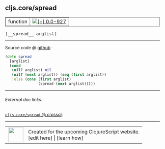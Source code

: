 ## cljs.core/spread



 <table border="1">
<tr>
<td>function</td>
<td><a href="https://github.com/cljsinfo/cljs-api-docs/tree/0.0-927"><img valign="middle" alt="[+] 0.0-927" title="Added in 0.0-927" src="https://img.shields.io/badge/+-0.0--927-lightgrey.svg"></a> </td>
</tr>
</table>


 <samp>
(__spread__ arglist)<br>
</samp>

---







Source code @ [github](https://github.com/clojure/clojurescript/blob/r3190/src/cljs/cljs/core.cljs#L3154-L3160):

```clj
(defn spread
  [arglist]
  (cond
   (nil? arglist) nil
   (nil? (next arglist)) (seq (first arglist))
   :else (cons (first arglist)
               (spread (next arglist)))))
```

<!--
Repo - tag - source tree - lines:

 <pre>
clojurescript @ r3190
└── src
    └── cljs
        └── cljs
            └── <ins>[core.cljs:3154-3160](https://github.com/clojure/clojurescript/blob/r3190/src/cljs/cljs/core.cljs#L3154-L3160)</ins>
</pre>

-->

---



###### External doc links:

[`cljs.core/spread` @ crossclj](http://crossclj.info/fun/cljs.core.cljs/spread.html)<br>

---

 <table>
<tr><td>
<img valign="middle" align="right" width="48px" src="http://i.imgur.com/Hi20huC.png">
</td><td>
Created for the upcoming ClojureScript website.<br>
[edit here] | [learn how]
</td></tr></table>

[edit here]:https://github.com/cljsinfo/cljs-api-docs/blob/master/cljsdoc/cljs.core/spread.cljsdoc
[learn how]:https://github.com/cljsinfo/cljs-api-docs/wiki/cljsdoc-files

<!--

This information was too distracting to show to readers, but I'll leave it
commented here since it is helpful to:

- pretty-print the data used to generate this document
- and show how to retrieve that data



The API data for this symbol:

```clj
{:ns "cljs.core",
 :name "spread",
 :type "function",
 :signature ["[arglist]"],
 :source {:code "(defn spread\n  [arglist]\n  (cond\n   (nil? arglist) nil\n   (nil? (next arglist)) (seq (first arglist))\n   :else (cons (first arglist)\n               (spread (next arglist)))))",
          :title "Source code",
          :repo "clojurescript",
          :tag "r3190",
          :filename "src/cljs/cljs/core.cljs",
          :lines [3154 3160]},
 :full-name "cljs.core/spread",
 :full-name-encode "cljs.core/spread",
 :history [["+" "0.0-927"]]}

```

Retrieve the API data for this symbol:

```clj
;; from Clojure REPL
(require '[clojure.edn :as edn])
(-> (slurp "https://raw.githubusercontent.com/cljsinfo/cljs-api-docs/catalog/cljs-api.edn")
    (edn/read-string)
    (get-in [:symbols "cljs.core/spread"]))
```

-->
